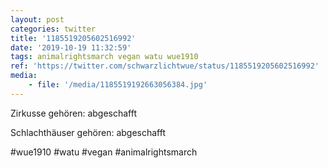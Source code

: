 ```yaml
---
layout: post
categories: twitter
title: '1185519205602516992'
date: '2019-10-19 11:32:59'
tags: animalrightsmarch vegan watu wue1910
ref: 'https://twitter.com/schwarzlichtwue/status/1185519205602516992'
media:
    - file: '/media/1185519192663056384.jpg'
---
```

Zirkusse gehören: abgeschafft

Schlachthäuser gehören: abgeschafft

#wue1910 #watu #vegan #animalrightsmarch  

